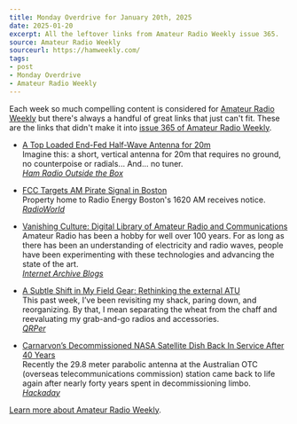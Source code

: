 ```yaml
---
title: Monday Overdrive for January 20th, 2025
date: 2025-01-20
excerpt: All the leftover links from Amateur Radio Weekly issue 365. 
source: Amateur Radio Weekly
sourceurl: https://hamweekly.com/
tags:
- post
- Monday Overdrive
- Amateur Radio Weekly
---
```

Each week so much compelling content is considered for [Amateur Radio Weekly](https://hamweekly.com/) but there's always a handful of great links that just can't fit. These are the links that didn't make it into [issue 365 of Amateur Radio Weekly](https://hamweekly.com/archive/issues/amateur-radio-weekly-issue-365.html). 

- [A Top Loaded End-Fed Half-Wave Antenna for 20m](https://hamradiooutsidethebox.ca/2025/01/16/a-top-loaded-end-fed-half-wave-antenna-for-20m/)   
Imagine this: a short, vertical antenna for 20m that requires no ground, no counterpoise or radials... And... no tuner.   
*[Ham Radio Outside the Box](https://hamradiooutsidethebox.ca/)*

- [FCC Targets AM Pirate Signal in Boston](https://www.radioworld.com/news-and-business/business-and-law/fcc-targets-am-pirate-signal-in-boston)   
Property home to Radio Energy Boston's 1620 AM receives notice.   
*[RadioWorld](https://www.radioworld.com/)*

- [Vanishing Culture: Digital Library of Amateur Radio and Communications](https://blog.archive.org/2025/01/14/vanishing-culture-digital-library-of-amateur-radio-and-communications/)   
Amateur Radio has been a hobby for well over 100 years. For as long as there has been an understanding of electricity and radio waves, people have been experimenting with these technologies and advancing the state of the art.   
*[Internet Archive Blogs](https://blog.archive.org/)*

- [A Subtle Shift in My Field Gear: Rethinking the external ATU](https://qrper.com/2025/01/a-subtle-shift-in-my-field-gear-rethinking-the-external-atu/)   
This past week, I’ve been revisiting my shack, paring down, and reorganizing. By that, I mean separating the wheat from the chaff and reevaluating my grab-and-go radios and accessories.   
*[QRPer](https://qrper.com/)*

- [Carnarvon’s Decommissioned NASA Satellite Dish Back In Service After 40 Years](https://hackaday.com/2025/01/12/carnarvons-decommissioned-nasa-satellite-dish-back-in-service-after-40-years/)   
Recently the 29.8 meter parabolic antenna at the Australian OTC (overseas telecommunications commission) station came back to life again after nearly forty years spent in decommissioning limbo.   
*[Hackaday](https://hackaday.com/)*

[Learn more about Amateur Radio Weekly](https://hamweekly.com/).